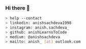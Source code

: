 ### Hi there 👋

````bash
> help --contact
> linkedin: anishsachdeva1998
> instagram: anish.sachdeva_
> github: anishLearnsToCode
> medium: @anishsachdeva
> mailto: anish_ [at] outlook.com
````
